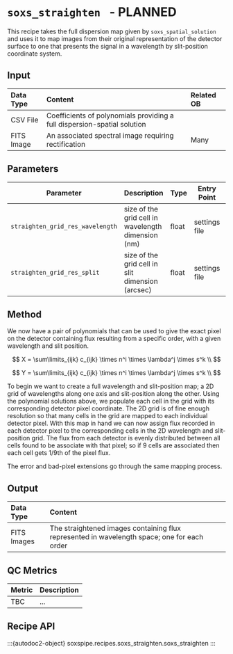# `soxs_straighten ` - PLANNED

This recipe takes the full dispersion map given by `soxs_spatial_solution` and uses it to map images from their original representation of the detector surface to one that presents the signal in a wavelength by slit-position coordinate system.

## Input

| Data Type | Content | Related OB |
|:----|:----|:---|
| CSV File | Coefficients of polynomials providing a full dispersion-spatial solution | |
| FITS Image | An associated spectral image requiring rectification | Many |

## Parameters

| Parameter                | Description                                   | Type  | Entry Point   | Related Util                                   |
| ------------------------ | --------------------------------------------- | ----- | ------------- | ---------------------------------------------- |
| `straighten_grid_res_wavelength`  |  size of the grid cell in wavelength dimension (nm)  |  float  |  settings file  | | 
| `straighten_grid_res_split` |  size of the grid cell in slit dimension (arcsec)  |  float  |  settings file  | | 

## Method

We now have a pair of polynomials that can be used to give the exact pixel on the detector containing flux resulting from a specific order, with a given wavelength and slit position.

$$
X = \sum\limits_{ijk} c_{ijk} \times n^i \times \lambda^j \times s^k \\
$$

$$
Y = \sum\limits_{ijk} c_{ijk} \times n^i \times \lambda^j \times s^k \\
$$

To begin we want to create a full wavelength and slit-position map; a 2D grid of wavelengths along one axis and slit-position along the other. Using the polynomial solutions above, we populate each cell in the grid with its corresponding detector pixel coordinate. The 2D grid is of fine enough resolution so that many cells in the grid are mapped to each individual detector pixel. With this map in hand we can now assign flux recorded in each detector pixel to the corresponding cells in the 2D wavelength and slit-position grid. The flux from each detector is evenly distributed between all cells found to be associate with that pixel; so if 9 cells are associated then each cell gets 1/9th of the pixel flux.

The error and bad-pixel extensions go through the same mapping process.

<!-- ![](soxs_straighten.png) -->

## Output
 
| Data Type | Content |
|:----|:----|
| FITS Images | The straightened images containing flux represented in wavelength space; one for each order | 

## QC Metrics

| Metric  | Description |
| :------------ | :----------- |
| TBC     | ...  |

## Recipe API

:::{autodoc2-object} soxspipe.recipes.soxs_straighten.soxs_straighten
:::
